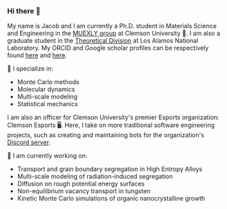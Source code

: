 ### Hi there 👋

My name is Jacob and I am currently a Ph.D. student in Materials Science and Engineering in the [MUEXLY group](https://github.com/muexly) at Clemson University 🐅. I am also a graduate student in the [Theoretical Division](https://www.lanl.gov/org/ddste/aldsc/theoretical/index.php) at Los Alamos National Laboratory. My ORCID and Google scholar profiles can be respectively found [here](https://orcid.org/0000-0002-8852-6765) and [here](https://scholar.google.com/citations?hl=en&user=GQTW9eUAAAAJ).

🌟 I specialize in:

- Monte Carlo methods
- Molecular dynamics
- Multi-scale modeling
- Statistical mechanics

I am also an officer for Clemson University's premier Esports organization: Clemson Esports 🖥️. Here, I take on more traditional software engineering projects, such as creating and maintaining bots for the organization's [Discord server](https://discord.gg/REnHqP5Fq4).

🌱 I am currently working on:

- Transport and grain boundary segregation in High Entropy Alloys 
- Multi-scale modeling of radiation-induced segregation
- Diffusion on rough potential energy surfaces
- Non-equilibrium vacancy transport in tungsten
- Kinetic Monte Carlo simulations of organic nanocrystalline growth
